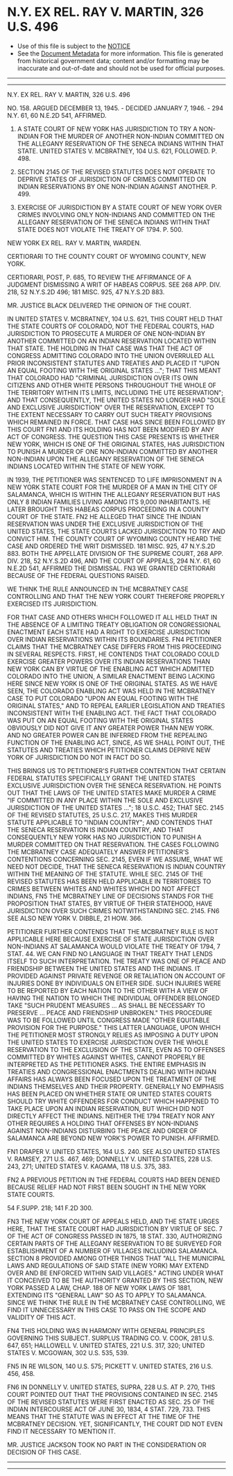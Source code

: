 ---
---

# N.Y. EX REL. RAY V. MARTIN, 326 U.S. 496

* Use of this file is subject to the [NOTICE](https://github.com/publicdocs/notice/blob/master/NOTICE)
* See the [Document Metadata](../../../) for more information.
  This file is generated from historical government data; content and/or formatting may be inaccurate and out-of-date and should not be used for official purposes.

----------
----------

N.Y. EX REL. RAY V. MARTIN, 326 U.S. 496

NO. 158.  ARGUED DECEMBER 13, 1945.  - DECIDED JANUARY 7, 1946.  - 294 N.Y. 61, 60 N.E.2D 541, AFFIRMED.

1.  A STATE COURT OF NEW YORK HAS JURISDICTION TO TRY A NON-INDIAN FOR THE MURDER OF ANOTHER NON-INDIAN COMMITTED ON THE ALLEGANY RESERVATION OF THE SENECA INDIANS WITHIN THAT STATE.  UNITED STATES V. MCBRATNEY, 104 U.S. 621, FOLLOWED.  P. 498.

2.  SECTION 2145 OF THE REVISED STATUTES DOES NOT OPERATE TO DEPRIVE STATES OF JURISDICTION OF CRIMES COMMITTED ON INDIAN RESERVATIONS BY ONE NON-INDIAN AGAINST ANOTHER.  P. 499.

3.  EXERCISE OF JURISDICTION BY A STATE COURT OF NEW YORK OVER CRIMES INVOLVING ONLY NON-INDIANS AND COMMITTED ON THE ALLEGANY RESERVATION OF THE SENECA INDIANS WITHIN THAT STATE DOES NOT VIOLATE THE TREATY OF 1794.  P. 500.

NEW YORK EX REL. RAY V. MARTIN, WARDEN.

CERTIORARI TO THE COUNTY COURT OF WYOMING COUNTY, NEW YORK.

CERTIORARI, POST, P. 685, TO REVIEW THE AFFIRMANCE OF A JUDGMENT DISMISSING A WRIT OF HABEAS CORPUS.  SEE 268 APP. DIV. 218, 52 N.Y.S.2D 496; 181 MISC. 925, 47 N.Y.S.2D 883.

MR. JUSTICE BLACK DELIVERED THE OPINION OF THE COURT.

IN UNITED STATES V. MCBRATNEY, 104 U.S. 621, THIS COURT HELD THAT THE STATE COURTS OF COLORADO, NOT THE FEDERAL COURTS, HAD JURISDICTION TO PROSECUTE A MURDER OF ONE NON-INDIAN BY ANOTHER COMMITTED ON AN INDIAN RESERVATION LOCATED WITHIN THAT STATE.  THE HOLDING IN THAT CASE WAS THAT THE ACT OF CONGRESS ADMITTING COLORADO INTO THE UNION OVERRULED ALL PRIOR INCONSISTENT STATUTES AND TREATIES AND PLACED IT "UPON AN EQUAL FOOTING WITH THE ORIGINAL STATES  ..."; THAT THIS MEANT THAT COLORADO HAD "CRIMINAL JURISDICTION OVER ITS OWN CITIZENS AND OTHER WHITE PERSONS THROUGHOUT THE WHOLE OF THE TERRITORY WITHIN ITS LIMITS, INCLUDING THE UTE RESERVATION"; AND THAT CONSEQUENTLY, THE UNITED STATES NO LONGER HAD "SOLE AND EXCLUSIVE JURISDICTION" OVER THE RESERVATION, EXCEPT TO THE EXTENT NECESSARY TO CARRY OUT SUCH TREATY PROVISIONS WHICH REMAINED IN FORCE.  THAT CASE HAS SINCE BEEN FOLLOWED BY THIS COURT  FN1  AND ITS HOLDING HAS NOT BEEN MODIFIED BY ANY ACT OF CONGRESS.  THE QUESTION THIS CASE PRESENTS IS WHETHER NEW YORK, WHICH IS ONE OF THE ORIGINAL STATES, HAS JURISDICTION TO PUNISH A MURDER OF ONE NON-INDIAN COMMITTED BY ANOTHER NON-INDIAN UPON THE ALLEGANY RESERVATION OF THE SENECA INDIANS LOCATED WITHIN THE STATE OF NEW YORK.

IN 1939, THE PETITIONER WAS SENTENCED TO LIFE IMPRISONMENT IN A NEW YORK STATE COURT FOR THE MURDER OF A MAN IN THE CITY OF SALAMANCA, WHICH IS WITHIN THE ALLEGANY RESERVATION BUT HAS ONLY 8 INDIAN FAMILIES LIVING AMONG ITS 9,000 INHABITANTS.  HE LATER BROUGHT THIS HABEAS CORPUS PROCEEDING IN A COUNTY COURT OF THE STATE.  FN2  HE ALLEGED THAT SINCE THE INDIAN RESERVATION WAS UNDER THE EXCLUSIVE JURISDICTION OF THE UNITED STATES, THE STATE COURTS LACKED JURISDICTION TO TRY AND CONVICT HIM.  THE COUNTY COURT OF WYOMING COUNTY HEARD THE CASE AND ORDERED THE WRIT DISMISSED.  181 MISC. 925, 47 N.Y.S.2D 883.  BOTH THE APPELLATE DIVISION OF THE SUPREME COURT, 268 APP. DIV. 218, 52 N.Y.S.2D 496, AND THE COURT OF APPEALS, 294 N.Y. 61, 60 N.E.2D 541, AFFIRMED THE DISMISSAL.  FN3  WE GRANTED CERTIORARI BECAUSE OF THE FEDERAL QUESTIONS RAISED.

WE THINK THE RULE ANNOUNCED IN THE MCBRATNEY CASE CONTROLLING AND THAT THE NEW YORK COURT THEREFORE PROPERLY EXERCISED ITS JURISDICTION.

FOR THAT CASE AND OTHERS WHICH FOLLOWED IT ALL HELD THAT IN THE ABSENCE OF A LIMITING TREATY OBLIGATION OR CONGRESSIONAL ENACTMENT EACH STATE HAD A RIGHT TO EXERCISE JURISDICTION OVER INDIAN RESERVATIONS WITHIN ITS BOUNDARIES.  FN4  PETITIONER CLAIMS THAT THE MCBRATNEY CASE DIFFERS FROM THIS PROCEEDING IN SEVERAL RESPECTS.  FIRST, HE CONTENDS THAT COLORADO COULD EXERCISE GREATER POWERS OVER ITS INDIAN RESERVATIONS THAN NEW YORK CAN BY VIRTUE OF THE ENABLING ACT WHICH ADMITTED COLORADO INTO THE UNION, A SIMILAR ENACTMENT BEING LACKING HERE SINCE NEW YORK IS ONE OF THE ORIGINAL STATES.  AS WE HAVE SEEN, THE COLORADO ENABLING ACT WAS HELD IN THE MCBRATNEY CASE TO PUT COLORADO "UPON AN EQUAL FOOTING WITH THE ORIGINAL STATES," AND TO REPEAL EARLIER LEGISLATION AND TREATIES INCONSISTENT WITH THE ENABLING ACT.  THE FACT THAT COLORADO WAS PUT ON AN EQUAL FOOTING WITH THE ORIGINAL STATES OBVIOUSLY DID NOT GIVE IT ANY GREATER POWER THAN NEW YORK.  AND NO GREATER POWER CAN BE INFERRED FROM THE REPEALING FUNCTION OF THE ENABLING ACT, SINCE, AS WE SHALL POINT OUT, THE STATUTES AND TREATIES WHICH PETITIONER CLAIMS DEPRIVE NEW YORK OF JURISDICTION DO NOT IN FACT DO SO.

THIS BRINGS US TO PETITIONER'S FURTHER CONTENTION THAT CERTAIN FEDERAL STATUTES SPECIFICALLY GRANT THE UNITED STATES EXCLUSIVE JURISDICTION OVER THE SENECA RESERVATION.  HE POINTS OUT THAT THE LAWS OF THE UNITED STATES MAKE MURDER A CRIME "IF COMMITTED IN ANY PLACE WITHIN THE SOLE AND EXCLUSIVE JURISDICTION OF THE UNITED STATES  ..."; 18 U.S.C. 452; THAT SEC. 2145 OF THE REVISED STATUTES, 25 U.S.C. 217, MAKES THIS MURDER STATUTE APPLICABLE TO "INDIAN COUNTRY"; AND CONTENDS THAT THE SENECA RESERVATION IS INDIAN COUNTRY, AND THAT CONSEQUENTLY NEW YORK HAS NO JURISDICTION TO PUNISH A MURDER COMMITTED ON THAT RESERVATION.  THE CASES FOLLOWING THE MCBRATNEY CASE ADEQUATELY ANSWER PETITIONER'S CONTENTIONS CONCERNING SEC. 2145, EVEN IF WE ASSUME, WHAT WE NEED NOT DECIDE, THAT THE SENECA RESERVATION IS INDIAN COUNTRY WITHIN THE MEANING OF THE STATUTE.  WHILE SEC. 2145 OF THE REVISED STATUTES HAS BEEN HELD APPLICABLE IN TERRITORIES TO CRIMES BETWEEN WHITES AND WHITES WHICH DO NOT AFFECT INDIANS,  FN5  THE MCBRATNEY LINE OF DECISIONS STANDS FOR THE PROPOSITION THAT STATES, BY VIRTUE OF THEIR STATEHOOD, HAVE JURISDICTION OVER SUCH CRIMES NOTWITHSTANDING SEC. 2145.  FN6  SEE ALSO NEW YORK V. DIBBLE, 21 HOW.  366.

PETITIONER FURTHER CONTENDS THAT THE MCBRATNEY RULE IS NOT APPLICABLE HERE BECAUSE EXERCISE OF STATE JURISDICTION OVER NON-INDIANS AT SALAMANCA WOULD VIOLATE THE TREATY OF 1794, 7 STAT. 44.  WE CAN FIND NO LANGUAGE IN THAT TREATY THAT LENDS ITSELF TO SUCH INTERPRETATION.  THE TREATY WAS ONE OF PEACE AND FRIENDSHIP BETWEEN THE UNITED STATES AND THE INDIANS.  IT PROVIDED AGAINST PRIVATE REVENGE OR RETALIATION ON ACCOUNT OF INJURIES DONE BY INDIVIDUALS ON EITHER SIDE.  SUCH INJURIES WERE TO BE REPORTED BY EACH NATION TO THE OTHER WITH A VIEW OF HAVING THE NATION TO WHICH THE INDIVIDUAL OFFENDER BELONGED TAKE "SUCH PRUDENT MEASURES  ...  AS SHALL BE NECESSARY TO PRESERVE ...  PEACE AND FRIENDSHIP UNBROKEN."  THIS PROCEDURE WAS TO BE FOLLOWED UNTIL CONGRESS MADE "OTHER EQUITABLE PROVISION FOR THE PURPOSE."  THIS LATTER LANGUAGE, UPON WHICH THE PETITIONER MOST STRONGLY RELIES AS IMPOSING A DUTY UPON THE UNITED STATES TO EXERCISE JURISDICTION OVER THE WHOLE RESERVATION TO THE EXCLUSION OF THE STATE, EVEN AS TO OFFENSES COMMITTED BY WHITES AGAINST WHITES, CANNOT PROPERLY BE INTERPRETED AS THE PETITIONER ASKS.  THE ENTIRE EMPHASIS IN TREATIES AND CONGRESSIONAL ENACTMENTS DEALING WITH INDIAN AFFAIRS HAS ALWAYS BEEN FOCUSED UPON THE TREATMENT OF THE INDIANS THEMSELVES AND THEIR PROPERTY.  GENERALLY NO EMPHASIS HAS BEEN PLACED ON WHETHER STATE OR UNITED STATES COURTS SHOULD TRY WHITE OFFENDERS FOR CONDUCT WHICH HAPPENED TO TAKE PLACE UPON AN INDIAN RESERVATION, BUT WHICH DID NOT DIRECTLY AFFECT THE INDIANS.  NEITHER THE 1794 TREATY NOR ANY OTHER REQUIRES A HOLDING THAT OFFENSES BY NON-INDIANS AGAINST NON-INDIANS DISTURBING THE PEACE AND ORDER OF SALAMANCA ARE BEYOND NEW YORK'S POWER TO PUNISH.  AFFIRMED.

FN1  DRAPER V. UNITED STATES, 164 U.S. 240.  SEE ALSO UNITED STATES V. RAMSEY, 271 U.S. 467, 469; DONNELLY V. UNITED STATES, 228 U.S. 243, 271; UNITED STATES V. KAGAMA, 118 U.S. 375, 383.

FN2  A PREVIOUS PETITION IN THE FEDERAL COURTS HAD BEEN DENIED BECAUSE RELIEF HAD NOT FIRST BEEN SOUGHT IN THE NEW YORK STATE COURTS.

54 F.SUPP.  218; 141 F.2D 300.

FN3  THE NEW YORK COURT OF APPEALS HELD, AND THE STATE URGES HERE, THAT THE STATE COURT HAD JURISDICTION BY VIRTUE OF SEC. 7 OF THE ACT OF CONGRESS PASSED IN 1875, 18 STAT. 330, AUTHORIZING CERTAIN PARTS OF THE ALLEGANY RESERVATION TO BE SURVEYED FOR ESTABLISHMENT OF A NUMBER OF VILLAGES INCLUDING SALAMANCA.  SECTION 8 PROVIDED AMONG OTHER THINGS THAT "ALL THE MUNICIPAL LAWS AND REGULATIONS OF SAID STATE (NEW YORK) MAY EXTEND OVER AND BE ENFORCED WITHIN SAID VILLAGES."  ACTING UNDER WHAT IT CONCEIVED TO BE THE AUTHORITY GRANTED BY THIS SECTION, NEW YORK PASSED A LAW, CHAP. 188 OF NEW YORK LAWS OF 1881, EXTENDING ITS "GENERAL LAW" SO AS TO APPLY TO SALAMANCA.  SINCE WE THINK THE RULE IN THE MCBRATNEY CASE CONTROLLING, WE FIND IT UNNECESSARY IN THIS CASE TO PASS ON THE SCOPE AND VALIDITY OF THIS ACT.

FN4  THIS HOLDING WAS IN HARMONY WITH GENERAL PRINCIPLES GOVERNING THIS SUBJECT.  SURPLUS TRADING CO. V. COOK, 281 U.S. 647, 651; HALLOWELL V. UNITED STATES, 221 U.S. 317, 320; UNITED STATES V. MCGOWAN, 302 U.S. 535, 539.

FN5  IN RE WILSON, 140 U.S. 575; PICKETT V. UNITED STATES, 216 U.S. 456, 458.

FN6  IN DONNELLY V. UNITED STATES, SUPRA, 228 U.S. AT P. 270, THIS COURT POINTED OUT THAT THE PROVISIONS CONTAINED IN SEC. 2145 OF THE REVISED STATUTES WERE FIRST ENACTED AS SEC. 25 OF THE INDIAN INTERCOURSE ACT OF JUNE 30, 1834, 4 STAT. 729, 733.  THIS MEANS THAT THE STATUTE WAS IN EFFECT AT THE TIME OF THE MCBRATNEY DECISION.  YET, SIGNIFICANTLY, THE COURT DID NOT EVEN FIND IT NECESSARY TO MENTION IT.

MR. JUSTICE JACKSON TOOK NO PART IN THE CONSIDERATION OR DECISION OF THIS CASE.


----------
----------

